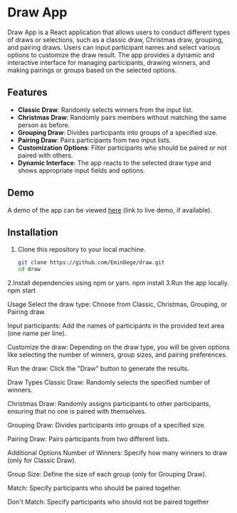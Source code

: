 # Draw App

Draw App is a React application that allows users to conduct different types of draws or selections, such as a classic draw, Christmas draw, grouping, and pairing draws. Users can input participant names and select various options to customize the draw result. The app provides a dynamic and interactive interface for managing participants, drawing winners, and making pairings or groups based on the selected options.

## Features

- **Classic Draw**: Randomly selects winners from the input list.
- **Christmas Draw**: Randomly pairs members without matching the same person as before.
- **Grouping Draw**: Divides participants into groups of a specified size.
- **Pairing Draw**: Pairs participants from two input lists.
- **Customization Options**: Filter participants who should be paired or not paired with others.
- **Dynamic Interface**: The app reacts to the selected draw type and shows appropriate input fields and options.

## Demo

A demo of the app can be viewed [here](#) (link to live demo, if available).

## Installation

1. Clone this repository to your local machine.
   
   ```bash
   git clone https://github.com/EminDege/draw.git
   cd draw
2.Install dependencies using npm or yarn.
  npm install
3.Run the app locally.
  npm start

Usage
Select the draw type: Choose from Classic, Christmas, Grouping, or Pairing draw.

Input participants: Add the names of participants in the provided text area (one name per line).

Customize the draw: Depending on the draw type, you will be given options like selecting the number of winners, group sizes, and pairing preferences.

Run the draw: Click the "Draw" button to generate the results.

Draw Types
Classic Draw: Randomly selects the specified number of winners.

Christmas Draw: Randomly assigns participants to other participants, ensuring that no one is paired with themselves.

Grouping Draw: Divides participants into groups of a specified size.

Pairing Draw: Pairs participants from two different lists.

Additional Options
Number of Winners: Specify how many winners to draw (only for Classic Draw).

Group Size: Define the size of each group (only for Grouping Draw).

Match: Specify participants who should be paired together.

Don't Match: Specify participants who should not be paired together
